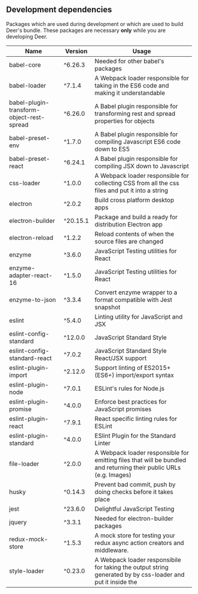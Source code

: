 ## Development dependencies

Packages which are used during development or which are used to build Deer's bundle. These packages are necessary **only** while you are developing Deer.

|           Name          |  Version  |    Usage   |
| ----------------------- | --------- | ---------- |
| babel-core              | ^6.26.3   | Needed for other babel's packages |
| babel-loader            | ^7.1.4    | A Webpack loader responsible for taking in the ES6 code and making it understandable |
| babel-plugin-transform-object-rest-spread | ^6.26.0 | A Babel plugin responsible for transforming rest and spread properties for objects |
| babel-preset-env        | ^1.7.0    | A Babel plugin responsible for compiling Javascript ES6 code down to ES5 |
| babel-preset-react      | ^6.24.1   | A Babel plugin responsible for compiling JSX down to Javascript |
| css-loader              | ^1.0.0    | A Webpack loader responsible for collecting CSS from all the css files and put it into a string |
| electron                | ^2.0.2    | Build cross platform desktop apps |
| electron-builder        | ^20.15.1  | Package and build a ready for distribution Electron app |
| electron-reload         | ^1.2.2    | Reload contents of when the source files are changed |
| enzyme                  | ^3.6.0    | JavaScript Testing utilities for React |
| enzyme-adapter-react-16 | ^1.5.0    | JavaScript Testing utilities for React |
| enzyme-to-json          | ^3.3.4    | Convert enzyme wrapper to a format compatible with Jest snapshot |
| eslint                  | ^5.4.0    | Linting utility for JavaScript and JSX |
| eslint-config-standard  | ^12.0.0   | JavaScript Standard Style |
| eslint-config-standard-react  | ^7.0.2   | JavaScript Standard Style React/JSX support |
| eslint-plugin-import    | ^2.12.0   | Support linting of ES2015+ (ES6+) import/export syntax |
| eslint-plugin-node      | ^7.0.1    | ESLint's rules for Node.js |
| eslint-plugin-promise   | ^4.0.0    | Enforce best practices for JavaScript promises |
| eslint-plugin-react     | ^7.9.1    | React specific linting rules for ESLint |
| eslint-plugin-standard  | ^4.0.0    | ESlint Plugin for the Standard Linter |
| file-loader             | ^2.0.0    | A Webpack loader responsible for emitting files that will be bundled and returning their public URLs (e.g. Images) |
| husky                   | ^0.14.3   | Prevent bad commit, push by doing checks before it takes place |
| jest                    | ^23.6.0   | Delightful JavaScript Testing |
| jquery                  | ^3.3.1    | Needed for electron-builder packages |
| redux-mock-store        | ^1.5.3    | A mock store for testing your redux async action creators and middleware. |
| style-loader            | ^0.23.0   | A Webpack loader responsibile for taking the output string generated by by css-loader and put it inside the <style> tags |
| webpack                 | ^4.12.0   | A module bundler for JavaScript files |
| webpack-cli             | ^3.0.3    | Required by web pack |

## Production dependencies

Packages which are required at runtime. These packages are essential for Deer to work
Those are dependencies that are essential for software to work.

|          Name         |    Version    |    Usage   |
| --------------------- | ------------- | ---------- |
| bootstrap             | ^4.1.1        | A front-end framework |
| draft-js              | ^0.10.5       | A framework for building rich text editors |
| electron-is-dev       | ^0.3.0        | Check if Electron is running in development |
| electron-log          | ^2.2.15       | A multi-transport async logging library |
| electron-store        | ^2.0.0        | Save and load user preferences |
| electron-window-state | ^5.0.1        | Store and restore window sizes and positions |
| pouchdb-browser       | ^7.0.0        | A pocket-sized database. |
| prop-types            | ^15.6.1       | A Runtime type checking for React props |
| react                 | ^16.4.0       | A JavaScript library for building user interfaces |
| react-dom             | ^16.4.0       | React package for working with the DOM |
| react-redux           | ^5.0.7        | React bindings for Redux |
| react-router-dom      | ^4.3.1        | A DOM bindings for React Router |
| reactstrap            | ^6.1.0        | A Stateless React Components for Bootstrap 4 |
| redux                 | ^4.0.0        | A predictable state container for JavaScript apps |
| redux-actions         | ^2.4.0        | Helpers for both handling and creating actions |
| redux-thunk           | ^2.3.0        | A Redux middleware allows writing asynchronous actions |

## References

[package.json: Specifics of npm's package.json handling](https://docs.npmjs.com/files/package.json)

[Rest and spread properties](https://babeljs.io/docs/en/babel-plugin-transform-object-rest-spread/)
